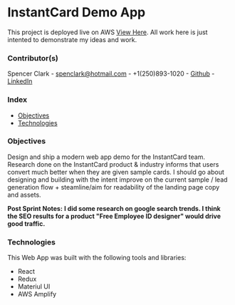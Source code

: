 # InstantCard Demo App

This project is deployed live on AWS [View Here](https://github.com/facebook/create-react-app). All work here is just intented to demonstrate my ideas and work.

### Contributor(s)

Spencer Clark - spenclark@hotmail.com - +1(250)893-1020 - [Github](https://github.com) - [LinkedIn](https://www.linkedin.com/in/spenclark/?_l=en_US)

### Index
- [Objectives](#Objectives)
- [Technologies](#technologies)

### Objectives
Design and ship a modern web app demo for the InstantCard team. Research done on the InstantCard product & industry informs that users convert much better when they are given sample cards. I should go about designing and building with the intent improve on the current sample / lead generation flow + steamline/aim for readability of the landing page copy and assets. 

**Post Sprint Notes:** __I did some research on google search trends. I think the SEO results for a product "Free Employee ID designer" would drive good traffic.__

### Technologies
This Web App was built with the following tools and libraries:
- React 
- Redux 
- Materiul UI 
- AWS Amplify